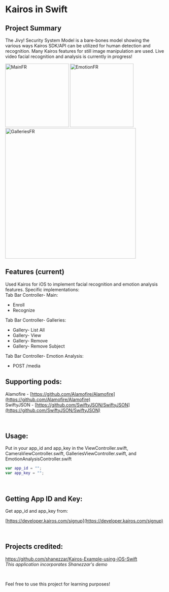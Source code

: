 # Kairos in Swift

## Project Summary
The Jivy! Security System Model is a bare-bones model showing the various ways Kairos SDK/API can be utilized for human detection and recognition. Many Kairos features for still image manipulation are used. Live video facial recognition and analysis is currently in progress!

<img width="200" alt="MainFR" src="https://user-images.githubusercontent.com/45325370/82722915-3f554d00-9c90-11ea-8973-242a0ffb488e.png">  <img width="200" alt="EmotionFR" src="https://user-images.githubusercontent.com/45325370/82722944-85121580-9c90-11ea-8f0f-fe8fe5456219.png"> <img width="411" alt="GalleriesFR" src="https://user-images.githubusercontent.com/45325370/82722950-922f0480-9c90-11ea-8d8d-c5ce16d98f9f.png">

## Features (current)
Used Kairos for iOS to implement facial recognition and emotion analysis features. Specific implementations: <br>
Tab Bar Controller- Main:
  * Enroll
  * Recognize 
  
Tab Bar Controller- Galleries:  
  * Gallery- List All
  * Gallery- View
  * Gallery- Remove
  * Gallery- Remove Subject 

Tab Bar Controller- Emotion Analysis:
  * POST /media  
  

## Supporting pods:
Alamofire - [https://github.com/Alamofire/Alamofire](https://github.com/Alamofire/Alamofire)
<br/>
SwiftyJSON - [https://github.com/SwiftyJSON/SwiftyJSON](https://github.com/SwiftyJSON/SwiftyJSON)

<br>

## Usage:
Put in your app\_id and app\_key in the ViewController.swift, CameraViewController.swift, GalleriesViewController.swift, and EmotionAnalysisController.swift


```swift
var app_id = "";
var app_key = "";
```

<br>

## Getting App ID and Key:
Get app\_id and app\_key from:

[https://developer.kairos.com/signup](https://developer.kairos.com/signup)

<br>

## Projects credited:
https://github.com/shanezzar/Kairos-Example-using-iOS-Swift <br>
_This application incorporates Shanezzar's demo_

<br>


Feel free to use this project for learning purposes! <br>



